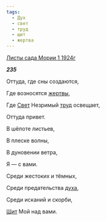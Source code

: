 ```yaml
---
tags:
  - Дух
  - свет
  - труд
  - щит
  - жертва
---
```

[Листы сада Мории 1 1924г](https://127.0.0.1:4002/agni/1924)

___235___

Оттуда, где сны создаются,   

Где возносятся [жертвы](../../../tags/#жертва),   

Где [Свет](../../../tags/#свет) Незримый [труд](../../../tags/#труд) освещает,    

Оттуда привет.   

В шёпоте листьев,   

В плеске волны,   

В дуновении ветра,   

Я — с вами.   

Среди жестоких и тёмных,   

Среди предательства [духа](../../../tags/#Дух),   

Среди исканий и скорби,   

[Щит](../../../tags/#щит) Мой над вами.   

